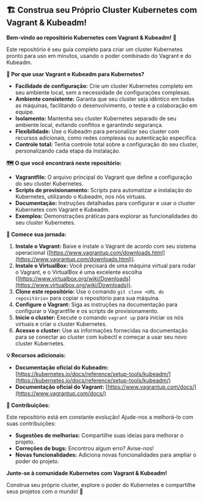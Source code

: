 ## 🏗️ Construa seu Próprio Cluster Kubernetes com Vagrant & Kubeadm!

**Bem-vindo ao repositório Kubernetes com Vagrant & Kubeadm!** 🎉

Este repositório é seu guia completo para criar um cluster Kubernetes  pronto para uso em minutos, usando o poder combinado do Vagrant e do Kubeadm. 

**🚀 Por que usar Vagrant e Kubeadm para Kubernetes?**

* **Facilidade de configuração:** Crie um cluster Kubernetes completo em seu ambiente local, sem a necessidade de configurações complexas.
* **Ambiente consistente:** Garanta que seu cluster seja idêntico em todas as máquinas, facilitando o desenvolvimento, o teste e a colaboração em equipe.
* **Isolamento:** Mantenha seu cluster Kubernetes separado de seu ambiente local, evitando conflitos e garantindo segurança.
* **Flexibilidade:** Use o Kubeadm para personalizar seu cluster com recursos adicionais, como redes complexas ou autenticação específica.
* **Controle total:**  Tenha controle total sobre a configuração do seu cluster, personalizando cada etapa da instalação.

**🗺️ O que você encontrará neste repositório:**

* **Vagrantfile:**  O arquivo principal do Vagrant que define a configuração do seu cluster Kubernetes.
* **Scripts de provisionamento:**  Scripts para automatizar a instalação do Kubernetes, utilizando o Kubeadm, nos nós virtuais.
* **Documentação:**  Instruções detalhadas para configurar e usar o cluster Kubernetes com Vagrant e Kubeadm.
* **Exemplos:**  Demonstrações práticas para explorar as funcionalidades do seu cluster Kubernetes.

**🚀  Comece sua jornada:**

1. **Instale o Vagrant:**  Baixe e instale o Vagrant de acordo com seu sistema operacional ([https://www.vagrantup.com/downloads.html](https://www.vagrantup.com/downloads.html)).
2. **Instale o VirtualBox:**  Você precisará de uma máquina virtual para rodar o Vagrant, e o VirtualBox é uma excelente escolha ([https://www.virtualbox.org/wiki/Downloads](https://www.virtualbox.org/wiki/Downloads)).
3. **Clone este repositório:**  Use o comando `git clone <URL do repositório>` para copiar o repositório para sua máquina.
4. **Configure o Vagrant:**  Siga as instruções na documentação para configurar o Vagrantfile e os scripts de provisionamento.
5. **Inicie o cluster:**  Execute o comando `vagrant up` para iniciar os nós virtuais e criar o cluster Kubernetes.
6. **Acesse o cluster:**  Use as informações fornecidas na documentação para se conectar ao cluster com kubectl e começar a usar seu novo cluster Kubernetes.

**💡  Recursos adicionais:**

* **Documentação oficial do Kubeadm:**  [https://kubernetes.io/docs/reference/setup-tools/kubeadm/](https://kubernetes.io/docs/reference/setup-tools/kubeadm/)
* **Documentação oficial do Vagrant:**  [https://www.vagrantup.com/docs/](https://www.vagrantup.com/docs/)

**🤝  Contribuições:**

Este repositório está em constante evolução!  Ajude-nos a melhorá-lo com suas contribuições:

* **Sugestões de melhorias:**  Compartilhe suas ideias para melhorar o projeto.
* **Correções de bugs:**  Encontrou algum erro? Avise-nos!
* **Novas funcionalidades:**  Adiciona novas funcionalidades para ampliar o poder do projeto.

**Junte-se à comunidade Kubernetes com Vagrant & Kubeadm!**  

Construa seu próprio cluster, explore o poder do Kubernetes e compartilhe seus projetos com o mundo!  🚀
